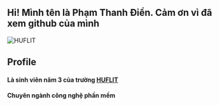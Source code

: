 ## Hi! Mình tên là Phạm Thanh Điền. Cảm ơn vì đã xem github của mình
![HUFLIT](https://camo.githubusercontent.com/fbeca1f4c1bb2bf0ed3c3c227a88c7042e7fa95fb03d7df6edd9409c6313b7cd/68747470733a2f2f7265732e636c6f7564696e6172792e636f6d2f656173792d66726f6e74656e642f696d6167652f75706c6f61642f76313539383834303132312f626c6f672f656173792d66726f6e74656e642d62616e6e65722d63726f707065645f796a773067302e6a7067)
## Profile
#### Là sinh viên năm 3 của trường [HUFLIT](https://huflit.edu.vn)
#### Chuyên ngành công nghệ phần mềm
